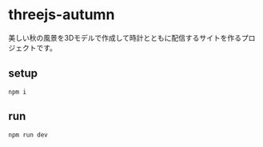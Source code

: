 # threejs-autumn
美しい秋の風景を3Dモデルで作成して時計とともに配信するサイトを作るプロジェクトです。

## setup
```
npm i
```

## run
```
npm run dev
```
